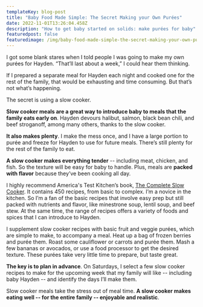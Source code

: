 ```yaml
---
templateKey: blog-post
title: "Baby Food Made Simple: The Secret Making your Own Purées"
date: 2022-11-01T13:26:04.458Z
description: "How to get baby started on solids: make purées for baby"
featuredpost: false
featuredimage: /img/baby-food-made-simple-the-secret-making-your-own-purées.jpeg
---
```

I got some blank stares when I told people I was going to make my own purées for Hayden. “That’ll last about a week,” I could hear them thinking. 

If I prepared a separate meal for Hayden each night and cooked one for the rest of the family, that would be exhausting and time consuming. But that’s not what’s happening. 

The secret is using a slow cooker. 

**Slow cooker meals are a great way to introduce baby to meals that the family eats early on**. Hayden devours halibut, salmon, black bean chili, and beef stroganoff, among many others, thanks to the slow cooker. 

**It also makes plenty**. I make the mess once, and I have a large portion to purée and freeze for Hayden to use for future meals. There’s still plenty for the rest of the family to eat.

**A slow cooker makes everything tender** -- including meat, chicken, and fish. So the texture will be easy for baby to handle. Plus, meals are **packed with flavor** because they’ve been cooking all day.

I highly recommend America's Test Kitchen’s book, [The Complete Slow Cooker](https://amzn.to/3NotUeH). It contains 450 recipes, from basic to complex. I’m a novice in the kitchen. So I’m a fan of the basic recipes that involve easy prep but still packed with nutrients and flavor, like minestrone soup, lentil soup, and beef stew. At the same time, the range of recipes offers a variety of foods and spices that I can introduce to Hayden.

I supplement slow cooker recipes with basic fruit and veggie purées, which are simple to make, to accompany a meal. Heat up a bag of frozen berries and purée them. Roast some cauliflower or carrots and purée them. Mash a few bananas or avocados, or use a food processor to get the desired texture. These purées take very little time to prepare, but taste great.

**The key is to plan in advance**. On Saturdays, I select a few slow cooker recipes to make for the upcoming week that my family will like -- including baby Hayden -- and identify the days I’ll make them. 

Slow cooker meals take the stress out of meal time. **A slow cooker makes eating well -- for the entire family -- enjoyable and realistic**.